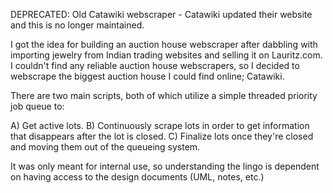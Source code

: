 DEPRECATED: Old Catawiki webscraper - Catawiki updated their website and this is no longer maintained.

I got the idea for building an auction house webscraper after dabbling with importing jewelry from Indian trading websites and selling it on Lauritz.com.
I couldn't find any reliable auction house webscrapers, so I decided to webscrape the biggest auction house I could find online; Catawiki.

There are two main scripts, both of which utilize a simple threaded priority job queue to:

A) Get active lots.
B) Continuously scrape lots in order to get information that disappears after the lot is closed.
C) Finalize lots once they're closed and moving them out of the queueing system.

 It was only meant for internal use, so understanding the lingo is dependent on having access to the design documents (UML, notes, etc.)
